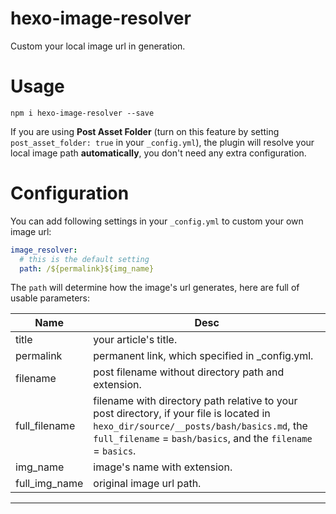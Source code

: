 
# hexo-image-resolver

Custom your local image url in generation.

# Usage

```shell
npm i hexo-image-resolver --save
```


If you are using **Post Asset Folder** (turn on this feature by setting `post_asset_folder: true` in your `_config.yml`), the plugin will resolve your local image path **automatically**, you don't need any extra configuration.



# Configuration

You can add following settings in your `_config.yml` to custom your own image url:

```yaml
image_resolver:
  # this is the default setting
  path: /${permalink}${img_name}
```

The  `path` will determine how the image's url generates, here are full of usable parameters:

| Name          | Desc                                                         |
| ------------- | ------------------------------------------------------------ |
| title         | your article's title.                                        |
| permalink     | permanent link, which specified in _config.yml.              |
| filename      | post filename without directory path and extension.          |
| full_filename | filename with directory path relative to your post directory, if your file is located in `hexo_dir/source/__posts/bash/basics.md`, the `full_filename` = `bash/basics`, and the `filename` =  `basics`. |
| img_name      | image's name with extension.                                 |
| full_img_name | original image url path.                                     |


****
